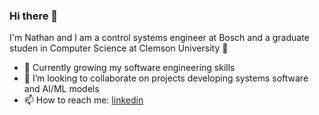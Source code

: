 ### Hi there 👋
I'm Nathan and I am a control systems engineer at Bosch and a graduate studen in Computer Science at Clemson University 🐅
- 🌱 Currently growing my software engineering skills
- 🤝 I’m looking to collaborate on projects developing systems software and AI/ML models
- 📫 How to reach me: [linkedin](https://www.linkedin.com/in/nathanpage2/)

<!--
**ndpage/ndpage** is a ✨ _special_ ✨ repository because its `README.md` (this file) appears on your GitHub profile.

Here are some ideas to get you started:


- 🌱 I’m currently learning ...
- 👯 I’m looking to collaborate on ...
- 🤔 I’m looking for help with ...
- 💬 Ask me about ...
- 📫 How to reach me: ...
- 😄 Pronouns: ...
- ⚡ Fun fact: ...
-->

